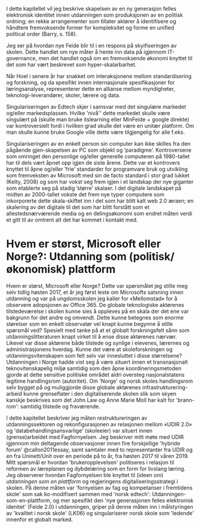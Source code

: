 
I dette kapitellet vil jeg beskrive skapelsen av en ny generasjon felles elektronisk identitet innen utdanningen som produksjonen av en politisk ordning; en rekke arrangementer som tillater aktører å identifisere og håndtere fremvoksende former for kompleksitet og forme en unified political order (Barry, s. 158).

Jeg ser på hvordan nye Feide blir til i en respons på skyifiseringen av skolen. Dette handlet om nye måter å hente inn data på igjennom IT-governance, men det handlet også om en fremvoksende økonomi knyttet til det som har vært beskrevet som hyper-skalarbarhet.



Når Hoel i senere år har snakket om interaksjonene mellom standardisering og forskning, og da spesifikt innen internasjonale spesifikasjoner for læringsanalyse, representerer dette en allianse mellom myndigheter, teknologi-leverandører, skoler, lærere og data.


Singulariseringen av Edtech skjer i samsvar med det singulære markedet og/eller markedsplassen. Hvilke 'nivå'' dette markedet skulle være singulært på (skulle man bruke itslearning eller MinFeide + google direkte) var kontroversielt fordi i hvilken grad skulle det være en unitær platform. Om man skulle kunne bruke Google ville dette være tilgjengelig for alle f.eks.

Singulariseringen av en enkelt person sin computer kan ikke skilles fra den pågående gjen-skapelsen av PC som objekt og ’paradigme’. Kontroversene som omringet den personlige og/eller generelle computeren på 1980-tallet har til dels vært åpnet opp igjen de siste årene. Dette var et kontrovers knyttet til åpne og/eller ’frie’ standarder for programvare bruk og utvikling som fremveksten av Microsoft med sin de facto standard i stor grad lukket (Kelty, 2008) og som har vokst seg frem igjen i et landskap der nye giganter som etablerte seg på stadig ’større’ skalaer. I det digitale landskapet på midten av 2000-tallet vokste det frem nye typer computere som inkorporerte dette skala-skiftet inn i det som har blitt kalt web 2.0 æraen; en skalering av det digitale til det som har blitt forstått som et allestedsnærværende media og en delingsøkonomi som endret måten verdi et gitt til av omtrent alt det har kommet i kontakt med. 

# Hvem er størst, Microsoft eller Norge?: Utdanning som (politisk/økonomisk) plattform

Hvem er størst, Microsoft eller Norge? Dette var spørsmålet jeg stilte meg selv tidlig høsten 2017, et år jeg først leste om Microsofts satsning innen utdanning og var på ungdomsskolen jeg kaller for «Mellomstad» for å observere adopsjonen av Office 365. De globale teknologiske aktørenes tilstedeværelse i skolen kunne sies å oppleves på en skala der det ene var bakgrunn for det andre og omvendt. Dette kunne betegnes som enorme størelser som en enkelt observatør vel knapt kunne begynne å stille spørsmål ved? Spesielt med tanke på at et globalt forskningsfelt sånn som utdanningslitteraturen knapt virket til å ense disse aktørenes nærvær. Likevel var disse aktørene både tilstede og synlige i elevenes, lærernes og administrasjonens hverdag. Kunne det være at skoleforskningen og utdanningsvitenskapen som felt selv var innesluttet i disse størrelsene? Utdanningen i Norge hadde vist seg å være situert innen et transnasjonalt teknovitenskapelig miljø samtidig som den åpne koordineringsmetoden gjorde at dette sensitive politiske området aldri oversteg nasjonalstatens legitime handlingsrom (autoritet). Om 'Norge' og norsk skoles handlingsrom selv bygget på og muliggjorde disse globale aktørenes infrastrukturering-arbeid kunne grenseflater i den digitaliserende skolen slik som skyen kanskje beskrives som det John Law og Anne Marie Moll har kalt for 'brann-rom': samtidig tilstede og fraværende.

I dette kapitellet beskriver jeg måten restruktureringen av utdanningssektoren og rekonfigurasjonen av relasjonen mellom «UDIR 2.0» og 'databehandlingsansvarlige' (skoleeier) var situert innen (grense)arbeidet med Fagfornyelsen. Jeg beskriver mitt møte med UDIR igjennom min deltagende observasjoner innen fire forskjellige 'hybride forum' @callon2011essay, samt samtaler med to representanter fra UDIR og en fra Uninett/Unit over en periode på to år, fra høsten 2017 til våren 2019. Mitt spørsmål er hvordan 'brukeropplevelsen' politiseres i relasjon til reformen av læreplanen og dybdelæring som en form for livslang læring. Jeg observerer hvordan Fagfornyelsen ble knyttet til (ideen om) *utdanningen som en plattform* og regjeringens digitaliseringsstrategi i skolen. På denne måten var 'fornyelsen av fag og kompetanser i fremtidens skole' som sak ko-modifisert sammen med 'norsk edtech': Utdanningen-som-en-plattform, og mer spesifikt den 'nye generasjonen felles elektronisk idenitet' (Feide 2.0) i utdanningen, griper på denne måten inn i målstyringen av 'kvalitet i norsk skole' (LK06) og singulariserer norsk skole som 'ledende' innenfor et globalt marked.
